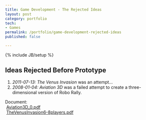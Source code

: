 ```yaml
---
title: Game Development - The Rejected Ideas
layout: post
category: portfolio
tech:
- Games
permalink: /portfolio/game-development-rejected-ideas
published: false

---
```

{% include JB/setup %}
<div id="node-221" class="node node-portfolio node-promoted node-unpublished">
  <div class="content clearfix">
    <div class="field field-name-body field-type-text-with-summary field-label-hidden"><div class="field-items"><div class="field-item even"><h2>
	Ideas Rejected Before Prototype</h2>
<ol><li>
		<em>2011-07-13: The Venus Invasion</em> was an attempt...</li>
	<li>
		<em>2008-01-04: Aviation 3D</em> was a failed attempt to create a three-dimensional version of Robo Rally.</li>
</ol></div></div></div><div class="field field-name-field-document field-type-file field-label-above"><div class="field-label">Document:&nbsp;</div><div class="field-items"><div class="field-item even"><span class="file"><img class="file-icon" alt="" title="application/pdf" src="http://w.wcdn.ws/cdn/farfuture/Um5qpkHGo-_XyQ7JNKXdQYS5N5qppOC7ytIagaqa-AE/drupal:7.15-dev/modules/file/icons/application-pdf.png" /> <a href="http://w.wcdn.ws/cdn/farfuture/Jw0DXXZGhJdjdSWZhs1xKsiSqrLWn_mAaycp93MCV3E/md5:2ddd01881a3f3446a6ec97a637cd61b6/sites/default/files/portfolio/Aviation3D_0.pdf" type="application/pdf; length=21267">Aviation3D_0.pdf</a></span></div><div class="field-item odd"><span class="file"><img class="file-icon" alt="" title="application/pdf" src="http://w.wcdn.ws/cdn/farfuture/Um5qpkHGo-_XyQ7JNKXdQYS5N5qppOC7ytIagaqa-AE/drupal:7.15-dev/modules/file/icons/application-pdf.png" /> <a href="http://w.wcdn.ws/cdn/farfuture/hB4aZ7wpDkizPtZtOw56tRieftGyxJNNtRIaUVATmzU/md5:acc28efe6d500cf35587c0c415a9a189/sites/default/files/portfolio/TheVenusInvasion6-8players.pdf" type="application/pdf; length=69135">TheVenusInvasion6-8players.pdf</a></span></div></div></div>  </div>
</div>
